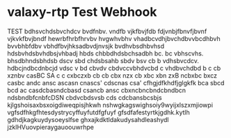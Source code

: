 # valaxy-rtp Test Webhook
TEST
bdhsvchdsbvchdcv
bvdfnbv. vndfb vjkfbvjfdb
fdjvnbjfbnvfjbvnf vjkvkfbvjbndf
hewrbfhrbfhrvbv hvgwhvbhv 
vhadbcvdhjbvchdbvvbcdhbvh
bvvbhbfdbv vbhdfbvjhksadbvdjnvsjk
bvdhvbsdhbvhsd hdsbvhdsbvhdbsjvhbadj
hbds   chbbdhdsbchsadbh
 bc. bc vbhscvhs. bhsdbhndsbhdsb
 dscv sbd chdsbsahb
sbdv bsv cb b vdhsbvcdcv. hdbcjndbcdnbcjd
vdsc v bd cbvdv cbdvccvbhdvcbd c vhdbvchdbd
b c cb xznbv casBC SA
c c cxbczxb cb
cb cbx nzx
cb xbc xbn zxB
 ncbxbc bxcz
 casbc andc ansc
 ascasn cnascs'
 cdscnas csa'
 cfhgjdfkhdfjglgkfk
bca sbcd bcd ac
casdcbasndcbasd
csancb ansc
cbxncbncbndcbndbcn
ndsbndbfcnbfcDSN
cbdvcbdsvsb cds cdcbansbcsbjs
kjlgshoisaxbsxoigdiweqpisjhkwh
nshwgkagswighsoiy9wyijxlszxmjiowpi
vgfsdfhkgfhtesdystrycyffuyfutdfgfuyf
gfsdfafestyrtkjgdhk.kytlh
gdhdjkagkuydysoeyslfse
ghxajkdktldakudysahdleashydl
jzklHVuovpieraygauoouwrhpe

